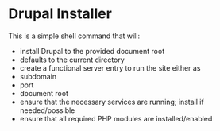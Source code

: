 # Drupal Installer

This is a simple shell command that will:
* install Drupal to the provided document root
 * defaults to the current directory
* create a functional server entry to run the site either as
 * subdomain
 * port
* document root
* ensure that the necessary services are running; install
 if needed/possible
* ensure that all required PHP modules are installed/enabled
